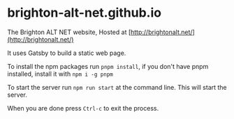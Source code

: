 # brighton-alt-net.github.io
The Brighton ALT NET website, Hosted at [http://brightonalt.net/](http://brightonalt.net/)

It uses Gatsby to build a static web page.

To install the npm packages run `pnpm install`, if you don't have pnpm installed, install it with `npm i -g pnpm`

To start the server run `npm run start` at the command line. This will start the server.

When you are done press `Ctrl-c` to exit the process.
